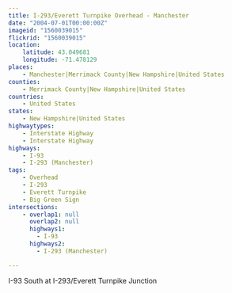 ```yaml
---
title: I-293/Everett Turnpike Overhead - Manchester
date: "2004-07-01T00:00:00Z"
imageid: "1560039015"
flickrid: "1560039015"
location:
    latitude: 43.049681
    longitude: -71.478129
places:
    - Manchester|Merrimack County|New Hampshire|United States
counties:
    - Merrimack County|New Hampshire|United States
countries:
    - United States
states:
    - New Hampshire|United States
highwaytypes:
    - Interstate Highway
    - Interstate Highway
highways:
    - I-93
    - I-293 (Manchester)
tags:
    - Overhead
    - I-293
    - Everett Turnpike
    - Big Green Sign
intersections:
    - overlap1: null
      overlap2: null
      highways1:
        - I-93
      highways2:
        - I-293 (Manchester)

---
```

I-93 South at I-293/Everett Turnpike Junction